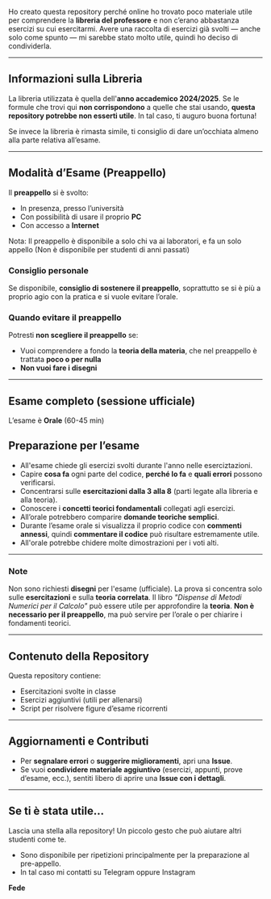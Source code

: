 Ho creato questa repository perché online ho trovato poco materiale utile per comprendere la **libreria del professore** e non c’erano abbastanza esercizi su cui esercitarmi.
Avere una raccolta di esercizi già svolti — anche solo come spunto — mi sarebbe stato molto utile, quindi ho deciso di condividerla.

---

##  Informazioni sulla Libreria

La libreria utilizzata è quella dell'**anno accademico 2024/2025**.
Se le formule che trovi qui **non corrispondono** a quelle che stai usando, **questa repository potrebbe non esserti utile**. In tal caso, ti auguro buona fortuna! 

Se invece la libreria è rimasta simile, ti consiglio di dare un’occhiata almeno alla parte relativa all’esame.

---
## Modalità d’Esame (Preappello)

Il **preappello** si è svolto:

- In presenza, presso l’università  
- Con possibilità di usare il proprio **PC**  
- Con accesso a **Internet**

Nota: Il preappello è disponibile a solo chi va ai laboratori, e fa un solo appello (Non è disponibile per studenti di anni passati)

### Consiglio personale

Se disponibile, **consiglio di sostenere il preappello**, soprattutto se si è più a proprio agio con la pratica e si vuole evitare l’orale.

### Quando evitare il preappello

Potresti **non scegliere il preappello** se:

- Vuoi comprendere a fondo la **teoria della materia**, che nel preappello è trattata **poco o per nulla**
- **Non vuoi fare i disegni**

---

## Esame completo (sessione ufficiale)

L’esame è **Orale** (60-45 min)

## Preparazione per l’esame
- All'esame chiede gli esercizi svolti durante l'anno nelle eserciztazioni.
- Capire **cosa fa** ogni parte del codice, **perché lo fa** e **quali errori** possono verificarsi.
- Concentrarsi sulle **esercitazioni dalla 3 alla 8** (parti legate alla libreria e alla teoria).
- Conoscere i **concetti teorici fondamentali** collegati agli esercizi.
- All’orale potrebbero comparire **domande teoriche semplici**.
- Durante l’esame orale si visualizza il proprio codice con **commenti annessi**, quindi **commentare il codice** può risultare estremamente utile.
- All'orale potrebbe chidere molte dimostrazioni per i voti alti.

---
###  Note
Non sono richiesti **disegni** per l'esame (ufficiale). La prova si concentra solo sulle **esercitazioni** e sulla **teoria correlata**.
Il libro _"Dispense di Metodi Numerici per il Calcolo"_ può essere utile per approfondire la **teoria**. **Non è necessario per il preappello**, ma può servire per l’orale o per chiarire i fondamenti teorici.


---

##  Contenuto della Repository

Questa repository contiene:

*  Esercitazioni svolte in classe
*  Esercizi aggiuntivi (utili per allenarsi)
*  Script per risolvere figure d’esame ricorrenti

---

##  Aggiornamenti e Contributi

* Per **segnalare errori** o **suggerire miglioramenti**, apri una **Issue**.
* Se vuoi **condividere materiale aggiuntivo** (esercizi, appunti, prove d’esame, ecc.), sentiti libero di aprire una **Issue con i dettagli**.

---

##  Se ti è stata utile...

Lascia una  stella alla repository!
Un piccolo gesto che può aiutare altri studenti come te.
* Sono disponibile per ripetizioni principalmente per la preparazione al pre-appello. 
* In tal caso mi contatti su Telegram oppure Instagram

**Fede**


